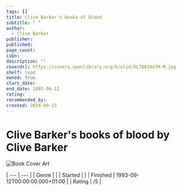 ```yaml
---
tags: []
title: Clive Barker's books of blood
subtitle: " "
author:
  - Clive Barker
publisher: 
published: 
page_count: 
isbn: 
description: ""
coverUrl: https://covers.openlibrary.org/b/olid/OL7863947M-M.jpg
shelf: read
owned: true
start_date: 
end_date: 1993-09-12
rating: 
recommended_by: 
created: 2024-09-13
---
```


# Clive Barker's books of blood by Clive Barker

![Book Cover Art](https://covers.openlibrary.org/b/olid/OL7863947M-M.jpg)


| --- | --- |
| Genre |  |
| Started |  |
| Finished | 1993-09-12T00:00:00.000+01:00 |
| Rating | /5 |

